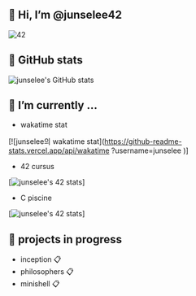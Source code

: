 

👋 Hi, I’m @junselee42
--------
  ![42](https://badgen.net/badge/Born2Code/junselee/blue?cache=86400&icon=https://meta.intra.42.fr/assets/42_logo-7dfc9110a5319a308863b96bda33cea995046d1731cebb735e41b16255106c12.svg)

🌱 GitHub stats
--------

![junselee's GitHub stats](https://github-readme-stats.vercel.app/api?username=junselee42&theme=tokyonight&show_icons=true&count_private=true)

🌱 I’m currently ...
-------
- wakatime stat

[![junselee의 wakatime stat](https://github-readme-stats.vercel.app/api/wakatime ?username=junselee )]


-  42 cursus

[![junselee's 42 stats](https://badge42.herokuapp.com/api/stats/junselee?privacyEmail=true)]


- C piscine 

[![junselee's 42 stats](https://badge42.herokuapp.com/api/stats/junselee?cursus=C%20Piscine)]

🌱 projects in progress
--------
  - inception 📋
  - philosophers 📋
  - minishell 📋
<!---
junselee42/junselee42 is a ✨ special ✨ repository because its `README.md` (this file) appears on your GitHub profile.
You can click the Preview link to take a look at your changes.
--->

